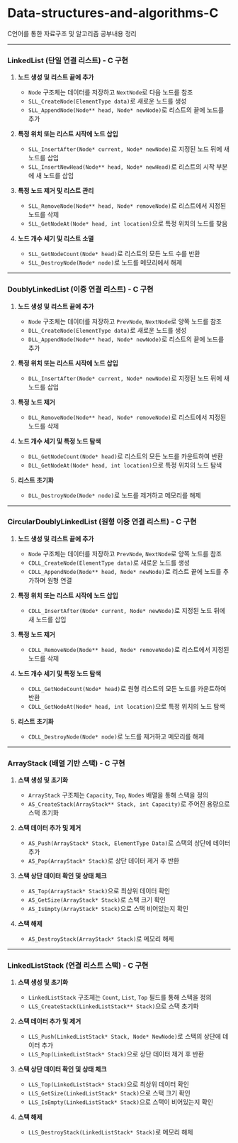 # Data-structures-and-algorithms-C
C언어를 통한 자료구조 및 알고리즘 공부내용 정리

---

### LinkedList (단일 연결 리스트) - C 구현

1. **노드 생성 및 리스트 끝에 추가**
   - `Node` 구조체는 데이터를 저장하고 `NextNode`로 다음 노드를 참조
   - `SLL_CreateNode(ElementType data)`로 새로운 노드를 생성
   - `SLL_AppendNode(Node** head, Node* newNode)`로 리스트의 끝에 노드를 추가

2. **특정 위치 또는 리스트 시작에 노드 삽입**
   - `SLL_InsertAfter(Node* current, Node* newNode)`로 지정된 노드 뒤에 새 노드를 삽입
   - `SLL_InsertNewHead(Node** head, Node* newHead)`로 리스트의 시작 부분에 새 노드를 삽입

3. **특정 노드 제거 및 리스트 관리**
   - `SLL_RemoveNode(Node** head, Node* removeNode)`로 리스트에서 지정된 노드를 삭제
   - `SLL_GetNodeAt(Node* head, int location)`으로 특정 위치의 노드를 찾음

4. **노드 개수 세기 및 리스트 소멸**
   - `SLL_GetNodeCount(Node* head)`로 리스트의 모든 노드 수를 반환
   - `SLL_DestroyNode(Node* node)`로 노드를 메모리에서 해제
	
---

### DoublyLinkedList (이중 연결 리스트) - C 구현

1. **노드 생성 및 리스트 끝에 추가**
   - `Node` 구조체는 데이터를 저장하고 `PrevNode`, `NextNode`로 양쪽 노드를 참조
   - `DLL_CreateNode(ElementType data)`로 새로운 노드를 생성
   - `DLL_AppendNode(Node** head, Node* newNode)`로 리스트의 끝에 노드를 추가

2. **특정 위치 또는 리스트 시작에 노드 삽입**
   - `DLL_InsertAfter(Node* current, Node* newNode)`로 지정된 노드 뒤에 새 노드를 삽입

3. **특정 노드 제거**
   - `DLL_RemoveNode(Node** head, Node* removeNode)`로 리스트에서 지정된 노드를 삭제

4. **노드 개수 세기 및 특정 노드 탐색**
   - `DLL_GetNodeCount(Node* head)`로 리스트의 모든 노드를 카운트하여 반환
   - `DLL_GetNodeAt(Node* head, int location)`으로 특정 위치의 노드 탐색

5. **리스트 초기화**
   - `DLL_DestroyNode(Node* node)`로 노드를 제거하고 메모리를 해제
   
---

### CircularDoublyLinkedList (원형 이중 연결 리스트) - C 구현

1. **노드 생성 및 리스트 끝에 추가**
   - `Node` 구조체는 데이터를 저장하고 `PrevNode`, `NextNode`로 양쪽 노드를 참조
   - `CDLL_CreateNode(ElementType data)`로 새로운 노드를 생성
   - `CDLL_AppendNode(Node** head, Node* newNode)`로 리스트 끝에 노드를 추가하며 원형 연결

2. **특정 위치 또는 리스트 시작에 노드 삽입**
   - `CDLL_InsertAfter(Node* current, Node* newNode)`로 지정된 노드 뒤에 새 노드를 삽입

3. **특정 노드 제거**
   - `CDLL_RemoveNode(Node** head, Node* removeNode)`로 리스트에서 지정된 노드를 삭제

4. **노드 개수 세기 및 특정 노드 탐색**
   - `CDLL_GetNodeCount(Node* head)`로 원형 리스트의 모든 노드를 카운트하여 반환
   - `CDLL_GetNodeAt(Node* head, int location)`으로 특정 위치의 노드 탐색

5. **리스트 초기화**
   - `CDLL_DestroyNode(Node* node)`로 노드를 제거하고 메모리를 해제
   
---

### ArrayStack (배열 기반 스택) - C 구현

1. **스택 생성 및 초기화**
   - `ArrayStack` 구조체는 `Capacity`, `Top`, `Nodes` 배열을 통해 스택을 정의
   - `AS_CreateStack(ArrayStack** Stack, int Capacity)`로 주어진 용량으로 스택 초기화

2. **스택 데이터 추가 및 제거**
   - `AS_Push(ArrayStack* Stack, ElementType Data)`로 스택의 상단에 데이터 추가
   - `AS_Pop(ArrayStack* Stack)`로 상단 데이터 제거 후 반환

3. **스택 상단 데이터 확인 및 상태 체크**
   - `AS_Top(ArrayStack* Stack)`으로 최상위 데이터 확인
   - `AS_GetSize(ArrayStack* Stack)`로 스택 크기 확인
   - `AS_IsEmpty(ArrayStack* Stack)`으로 스택 비어있는지 확인

4. **스택 해제**
   - `AS_DestroyStack(ArrayStack* Stack)`로 메모리 해제

---

### LinkedListStack (연결 리스트 스택) - C 구현

1. **스택 생성 및 초기화**
   - `LinkedListStack` 구조체는 `Count`, `List`, `Top` 필드를 통해 스택을 정의
   - `LLS_CreateStack(LinkedListStack** Stack)`으로 스택 초기화

2. **스택 데이터 추가 및 제거**
   - `LLS_Push(LinkedListStack* Stack, Node* NewNode)`로 스택의 상단에 데이터 추가
   - `LLS_Pop(LinkedListStack* Stack)`으로 상단 데이터 제거 후 반환

3. **스택 상단 데이터 확인 및 상태 체크**
   - `LLS_Top(LinkedListStack* Stack)`으로 최상위 데이터 확인
   - `LLS_GetSize(LinkedListStack* Stack)`으로 스택 크기 확인
   - `LLS_IsEmpty(LinkedListStack* Stack)`으로 스택이 비어있는지 확인

4. **스택 해제**
   - `LLS_DestroyStack(LinkedListStack* Stack)`로 메모리 해제

